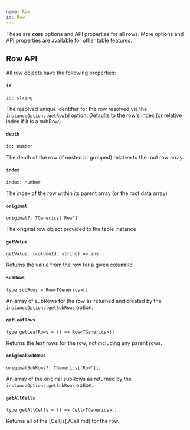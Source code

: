 ```yaml
---
name: Row
id: Row
---
```


These are **core** options and API properties for all rows. More options and API properties are available for other [table features](../guide/09-features.md).

## Row API

All row objects have the following properties:

#### `id`

```tsx
id: string
```

The resolved unique identifier for the row resolved via the `instanceOptions.getRowId` option. Defaults to the row's index (or relative index if it is a subRow)

#### `depth`

```tsx
id: number
```

The depth of the row (if nested or grouped) relative to the root row array.

#### `index`

```tsx
index: number
```

The index of the row within its parent array (or the root data array)

#### `original`

```tsx
original?: TGenerics['Row']
```

The original row object provided to the table instance

#### `getValue`

```tsx
getValue: (columnId: string) => any
```

Returns the value from the row for a given columnId

#### `subRows`

```tsx
type subRows = Row<TGenerics>[]
```

An array of subRows for the row as returned and created by the `instanceOptions.getSubRows` option.

#### `getLeafRows`

```tsx
type getLeafRows = () => Row<TGenerics>[]
```

Returns the leaf rows for the row, not including any parent rows.

#### `originalSubRows`

```tsx
originalSubRows?: TGenerics['Row'][]
```

An array of the original subRows as returned by the `instanceOptions.getSubRows` option.

#### `getAllCells`

```tsx
type getAllCells = () => Cell<TGenerics>[]
```

Returns all of the [Cell]s(./Cell.md) for the row.
